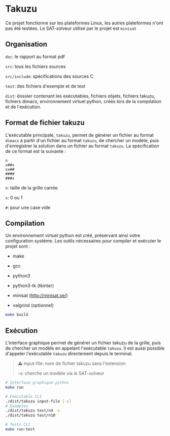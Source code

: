 # Takuzu

Ce projet fonctionne sur les plateformes Linux, les autres plateformes n'ont pas été testées. Le SAT-solveur utilisé par le projet est `minisat`

## Organisation

`doc`: le rapport au format pdf

`src`: tous les fichiers sources

`src/include`: spécifications des sources C

`test`: des fichiers d'exemple et de test

`dist`: dossier contenant les exécutables, fichiers objets, fichiers takuzu, fichiers dimacs, environnement virtuel python, créés lors de la compilation et de l'exécution.

## Format de fichier takuzu

L'exécutable principale, `takuzu`, permet de générer un fichier au format `dimacs` à partir d'un fichier au format `takuzu`, de chercher un modèle, puis d'enregistrer la solution dans un fichier au format `takuzu`. La spécification de ce format est la suivante :

```
n
x##x
xx##
####
###x
```

`n`: taille de la grille carrée

`x`: 0 ou 1

`#`: pour une case vide

## Compilation

Un environnement virtuel python est créé, préservant ainsi votre configuration système. Les outils nécessaires pour compiler et exécuter le projet sont :

- make

- gcc

- python3

- python3-tk (tkinter)

- minisat (<http://minisat.se/>)

- valgrind (optionnel)

```bash
make build
```

## Exécution

L'interface graphique permet de générer un fichier takuzu de la grille, puis de chercher un modèle en appelant l'exécutable `takuzu`. Il est aussi possible d'appeler l'exécutable `takuzu` directement depuis le terminal.

> :warning: input-file: nom de fichier takuzu sans l'extension
> 
> -s: cherche un modèle via le SAT-solveur

```bash
# Interface graphique python
make run

# Exécutable CLI
./dist/takuzu input-file [-s]
# Exemples
./dist/takuzu test/n4 -s
./dist/takuzu test/n10

# Tests CLI
make run-test
```
